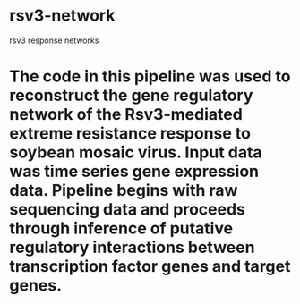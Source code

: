 # rsv3-network
rsv3 response networks
# The code in this pipeline was used to reconstruct the gene regulatory network of the Rsv3-mediated extreme resistance response to soybean mosaic virus. Input data was time series gene expression data. Pipeline begins with raw sequencing data and proceeds through inference of putative regulatory interactions between transcription factor genes and target genes.
